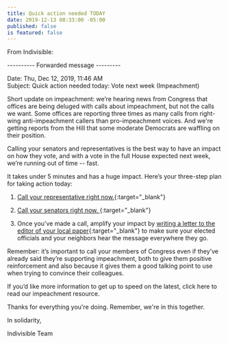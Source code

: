 ```yaml
---
title: Quick action needed TODAY
date: 2019-12-13 08:33:00 -05:00
published: false
is featured: false
---
```


From Indivisible:

---------- Forwarded message ---------

Date: Thu, Dec 12, 2019, 11:46 AM  
Subject: Quick action needed today: Vote next week (Impeachment)  

Short update on impeachment: we’re hearing news from Congress that offices are being deluged with calls about impeachment, but not the calls we want. Some offices are reporting three times as many calls from right-wing anti-impeachment callers than pro-impeachment voices. And we're getting reports from the Hill that some moderate Democrats are waffling on their position.

Calling your senators and representatives is the best way to have an impact on how they vote, and with a vote in the full House expected next week, we’re running out of time -- fast.

It takes under 5 minutes and has a huge impact. Here’s your three-step plan for taking action today:

1. [Call your representative right now.](https://indivisible.org/demand-your-representative-support-articles-impeachment?akid=56489.128256.lSNTOP&rd=1&source=email20191212link1&t=6&utm_medium=link1&utm_source=email){:target="_blank"}

2. [Call your senators right now. ](https://indivisible.org/demand-your-senators-support-fair-and-open-impeachment-trial?akid=56489.128256.lSNTOP&rd=1&source=email20191212link2&t=7&utm_medium=link2&utm_source=email){:target="_blank"}

3. Once you’ve made a call, amplify your impact by [writing a letter to the editor of your local paper](https://act.indivisible.org/lte/submit-letter-editor-impeachment-nobody-above-law?action_id=5013543&akid=56489.412625.jEvGZw&ar=1&rd=1&source=email20191212link3){:target="_blank"} to make sure your elected officials and your neighbors hear the message everywhere they go.

Remember: it’s important to call your members of Congress even if they’ve already said they’re supporting impeachment, both to give them positive reinforcement and also because it gives them a good talking point to use when trying to convince their colleagues.

If you’d like more information to get up to speed on the latest, click here to read our impeachment resource.

Thanks for everything you're doing. Remember, we're in this together.

In solidarity,

Indivisible Team